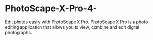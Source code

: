 # PhotoScape-X-Pro-4-
Edit photos easily with PhotoScape X Pro. PhotoScape X Pro is a photo editing application that allows you to view, combine and edit digital photographs.
